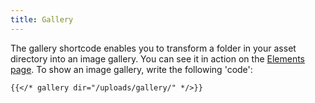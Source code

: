 ```yaml
---
title: Gallery
---
```


The gallery shortcode enables you to transform a folder in your asset directory into an image gallery. You can see it in action on the [Elements page](/elements/). To show an image gallery, write the following 'code':

```
{{</* gallery dir="/uploads/gallery/" */>}} 
```

<!--{{< gallery dir="/uploads/gallery/" >}} -->